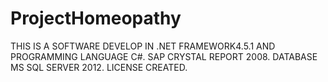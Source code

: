 # ProjectHomeopathy
THIS IS A SOFTWARE DEVELOP IN .NET FRAMEWORK4.5.1 AND PROGRAMMING LANGUAGE C#.
SAP CRYSTAL REPORT 2008.
DATABASE MS SQL SERVER 2012.
LICENSE CREATED.
